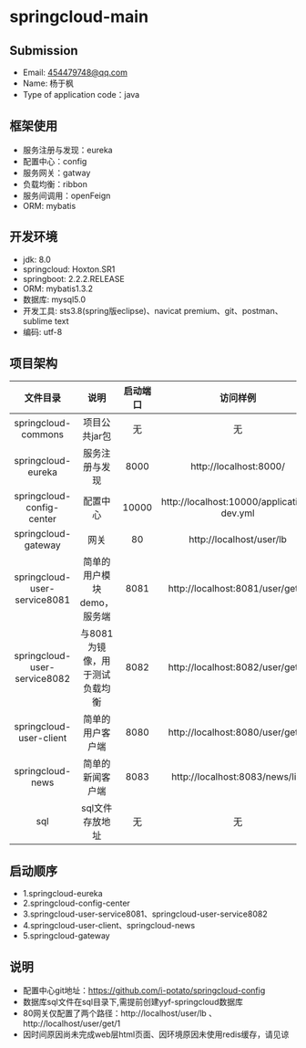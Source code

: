 # springcloud-main
## Submission 
- Email: 454479748@qq.com
- Name: 杨于枫
- Type of application code：java

## 框架使用
- 服务注册与发现：eureka
- 配置中心：config
- 服务网关：gatway
- 负载均衡：ribbon
- 服务间调用：openFeign
- ORM: mybatis

## 开发环境
- jdk: 8.0
- springcloud: Hoxton.SR1  
- springboot: 2.2.2.RELEASE
- ORM: mybatis1.3.2
- 数据库: mysql5.0
- 开发工具: sts3.8(spring版eclipse)、navicat premium、git、postman、sublime text
- 编码: utf-8

## 项目架构

|文件目录|说明|启动端口|访问样例|
|:-:|:-:|:-:|:-:|
| springcloud-commons| 项目公共jar包|无|无|
| springcloud-eureka   |服务注册与发现|8000|http://localhost:8000/ |
| springcloud-config-center|配置中心|10000|http://localhost:10000/application-dev.yml |
| springcloud-gateway|网关|80|http://localhost/user/lb |
| springcloud-user-service8081|简单的用户模块demo，服务端|8081|http://localhost:8081/user/get/1 |
| springcloud-user-service8082|与8081为镜像，用于测试负载均衡|8082|http://localhost:8082/user/get/1|
| springcloud-user-client|简单的用户客户端|8080|http://localhost:8080/user/get/1|
| springcloud-news|简单的新闻客户端|8083|http://localhost:8083/news/list |
|sql|sql文件存放地址|无|无|

## 启动顺序
- 1.springcloud-eureka 
- 2.springcloud-config-center
- 3.springcloud-user-service8081、springcloud-user-service8082
- 4.springcloud-user-client、springcloud-news
- 5.springcloud-gateway

## 说明
- 配置中心git地址：https://github.com/i-potato/springcloud-config 
- 数据库sql文件在sql目录下,需提前创建yyf-springcloud数据库
- 80网关仅配置了两个路径：http://localhost/user/lb  、 http://localhost/user/get/1
- 因时间原因尚未完成web层html页面、因环境原因未使用redis缓存，请见谅
